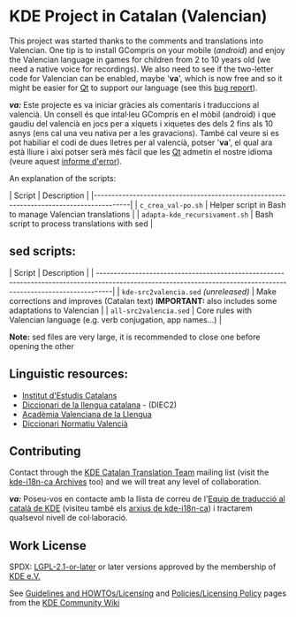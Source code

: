 
# KDE Project in Catalan (Valencian)

This project was started thanks to the comments and translations into Valencian. One tip
is to install GCompris on your mobile (*android*) and enjoy the Valencian language in games
for children from 2 to 10 years old (we need a native voice for recordings). We also need
to see if the two-letter code for Valencian can be enabled, maybe '**va**', which is now
free and so it might be easier for [Qt](https://www.qt.io/) to support our language (see this
[bug report](https://bugreports.qt.io/browse/QTBUG-7100?gerritIssueType=IssueOnly)).

***va:*** Este projecte es va iniciar gràcies als comentaris i traduccions al valencià. Un
consell és que intal·leu GCompris en el mòbil (android) i que gaudiu del valencià en jocs
per a xiquets i xiquetes des dels 2 fins als 10 asnys (ens cal una veu nativa per a les
gravacions). També cal veure si es pot habiliar el codi de dues lletres per al valencià,
potser '**va**', el qual ara està lliure i així potser serà més fàcil que les
[Qt](https://www.qt.io/) admetin el nostre idioma (veure aquest
[informe d'error](https://bugreports.qt.io/browse/QTBUG-7100?gerritIssueType=IssueOnly)).

An explanation of the scripts:

| Script                        | Description                                            |
|----------------------------------------------------------------------------------------|
| `c_crea_val-po.sh`            | Helper script in Bash to manage Valencian translations |
| `adapta-kde_recursivament.sh` | Bash script to process translations with sed           |


## sed scripts:

| Script                                | Description                                                                                                          |
| ----------------------------------------------------------------------------------------------------------------------------------------------------------------|
| `kde-src2valencia.sed` *(unreleased)* | Make corrections and improves (Catalan text) **IMPORTANT:** also includes some adaptations to Valencian                   |
| `all-src2valencia.sed`                | Core rules with Valencian language (e.g. verb conjugation, app names...)                                                |

**Note:** sed files are very large, it is recommended to close one before opening the other


## Linguistic resources:

* [Institut d'Estudis Catalans](https://geiec.iec.cat/)
* [Diccionari de la llengua catalana](https://dlc.iec.cat/) - (DIEC2)
* [Acadèmia Valenciana de la Llengua](https://www.avl.gva.es/)
* [Diccionari Normatiu Valencià](https://www.avl.gva.es/lexicval/)


## Contributing

Contact through the [KDE Catalan Translation Team](kde-i18n-ca@kde.org) mailing list (visit the [kde-i18n-ca Archives](https://mail.kde.org/pipermail/kde-i18n-ca/) too) and we will treat any level of collaboration.

***va:*** Poseu-vos en contacte amb la llista de correu de l'[Equip de traducció al català de KDE](kde-i18n-ca@kde.org) (visiteu també els [arxius de kde-i18n-ca](https://mail.kde.org/pipermail/kde-i18n-ca/)) i tractarem qualsevol nivell de col·laboració.


## Work License

SPDX: [LGPL-2.1-or-later](https://spdx.org/licenses/LGPL-2.1-or-later.html) or later versions approved by the membership of [KDE e.V.](https://ev.kde.org/)

See [Guidelines and HOWTOs/Licensing](https://community.kde.org/Guidelines_and_HOWTOs/Licensing) and [Policies/Licensing Policy](https://community.kde.org/Policies/Licensing_Policy) pages from the [KDE Community Wiki](https://community.kde.org/)